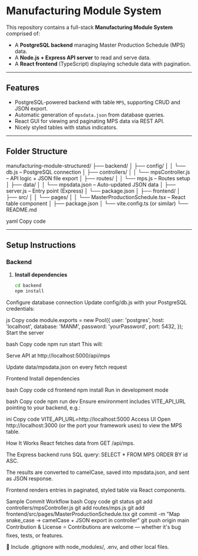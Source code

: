 # Manufacturing Module System

This repository contains a full-stack **Manufacturing Module System** comprised of:

- A **PostgreSQL backend** managing Master Production Schedule (MPS) data.
- A **Node.js + Express API server** to read and serve data.
- A **React frontend** (TypeScript) displaying schedule data with pagination.

---

##  Features

- PostgreSQL-powered backend with table `MPS`, supporting CRUD and JSON export.
- Automatic generation of `mpsdata.json` from database queries.
- React GUI for viewing and paginating MPS data via REST API.
- Nicely styled tables with status indicators.

---

##  Folder Structure

manufacturing-module-structured/
├── backend/
│ ├── config/
│ │ └── db.js – PostgreSQL connection
│ ├── controllers/
│ │ └── mpsController.js – API logic + JSON file export
│ ├── routes/
│ │ └── mps.js – Routes setup
│ ├── data/
│ │ └── mpsdata.json – Auto-updated JSON data
│ ├── server.js – Entry point (Express)
│ └── package.json
│
├── frontend/
│ ├── src/
│ │ └── pages/
│ │ └── MasterProductionSchedule.tsx – React table component
│ ├── package.json
│ └── vite.config.ts (or similar)
└── README.md

yaml
Copy code

---

##  Setup Instructions

### Backend

1. **Install dependencies**
   ```bash
   cd backend
   npm install
Configure database connection
Update config/db.js with your PostgreSQL credentials:

js
Copy code
module.exports = new Pool({
  user: 'postgres',
  host: 'localhost',
  database: 'MANM',
  password: 'yourPassword',
  port: 5432,
});
Start the server

bash
Copy code
npm run start
This will:

Serve API at http://localhost:5000/api/mps

Update data/mpsdata.json on every fetch request

Frontend
Install dependencies

bash
Copy code
cd frontend
npm install
Run in development mode

bash
Copy code
npm run dev
Ensure environment includes VITE_API_URL pointing to your backend, e.g.:

ini
Copy code
VITE_API_URL=http://localhost:5000
Access UI
Open http://localhost:3000 (or the port your framework uses) to view the MPS table.

How It Works
React fetches data from GET /api/mps.

The Express backend runs SQL query: SELECT * FROM MPS ORDER BY id ASC.

The results are converted to camelCase, saved into mpsdata.json, and sent as JSON response.

Frontend renders entries in paginated, styled table via React components.

Sample Commit Workflow
bash
Copy code
git status
git add controllers/mpsController.js
git add routes/mps.js
git add frontend/src/pages/MasterProductionSchedule.tsx
git commit -m "Map snake_case → camelCase + JSON export in controller"
git push origin main
Contribution & License
⭐ Contributions are welcome — whether it's bug fixes, tests, or features.

📝 Include .gitignore with node_modules/, .env, and other local files.
